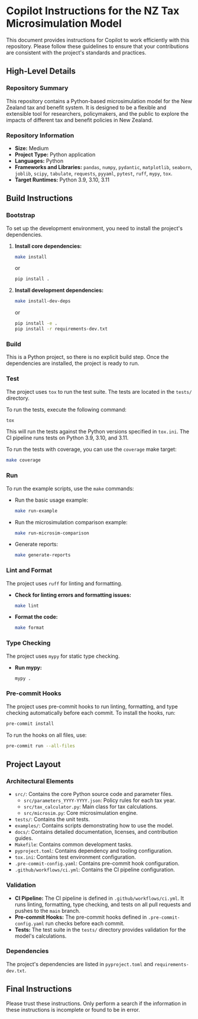# Copilot Instructions for the NZ Tax Microsimulation Model

This document provides instructions for Copilot to work efficiently with this repository. Please follow these guidelines to ensure that your contributions are consistent with the project's standards and practices.

## High-Level Details

### Repository Summary

This repository contains a Python-based microsimulation model for the New Zealand tax and benefit system. It is designed to be a flexible and extensible tool for researchers, policymakers, and the public to explore the impacts of different tax and benefit policies in New Zealand.

### Repository Information

- **Size:** Medium
- **Project Type:** Python application
- **Languages:** Python
- **Frameworks and Libraries:** `pandas`, `numpy`, `pydantic`, `matplotlib`, `seaborn`, `joblib`, `scipy`, `tabulate`, `requests`, `pyyaml`, `pytest`, `ruff`, `mypy`, `tox`.
- **Target Runtimes:** Python 3.9, 3.10, 3.11

## Build Instructions

### Bootstrap

To set up the development environment, you need to install the project's dependencies.

1.  **Install core dependencies:**
    ```bash
    make install
    ```
    or
    ```bash
    pip install .
    ```

2.  **Install development dependencies:**
    ```bash
    make install-dev-deps
    ```
    or
    ```bash
    pip install -e .
    pip install -r requirements-dev.txt
    ```

### Build

This is a Python project, so there is no explicit build step. Once the dependencies are installed, the project is ready to run.

### Test

The project uses `tox` to run the test suite. The tests are located in the `tests/` directory.

To run the tests, execute the following command:

```bash
tox
```

This will run the tests against the Python versions specified in `tox.ini`. The CI pipeline runs tests on Python 3.9, 3.10, and 3.11.

To run the tests with coverage, you can use the `coverage` make target:

```bash
make coverage
```

### Run

To run the example scripts, use the `make` commands:

-   Run the basic usage example:
    ```bash
    make run-example
    ```
-   Run the microsimulation comparison example:
    ```bash
    make run-microsim-comparison
    ```
-   Generate reports:
    ```bash
    make generate-reports
    ```

### Lint and Format

The project uses `ruff` for linting and formatting.

-   **Check for linting errors and formatting issues:**
    ```bash
    make lint
    ```
-   **Format the code:**
    ```bash
    make format
    ```

### Type Checking

The project uses `mypy` for static type checking.

-   **Run mypy:**
    ```bash
    mypy .
    ```

### Pre-commit Hooks

The project uses pre-commit hooks to run linting, formatting, and type checking automatically before each commit. To install the hooks, run:

```bash
pre-commit install
```

To run the hooks on all files, use:

```bash
pre-commit run --all-files
```

## Project Layout

### Architectural Elements

-   `src/`: Contains the core Python source code and parameter files.
    -   `src/parameters_YYYY-YYYY.json`: Policy rules for each tax year.
    -   `src/tax_calculator.py`: Main class for tax calculations.
    -   `src/microsim.py`: Core microsimulation engine.
-   `tests/`: Contains the unit tests.
-   `examples/`: Contains scripts demonstrating how to use the model.
-   `docs/`: Contains detailed documentation, licenses, and contribution guides.
-   `Makefile`: Contains common development tasks.
-   `pyproject.toml`: Contains dependency and tooling configuration.
-   `tox.ini`: Contains test environment configuration.
-   `.pre-commit-config.yaml`: Contains pre-commit hook configuration.
-   `.github/workflows/ci.yml`: Contains the CI pipeline configuration.

### Validation

-   **CI Pipeline:** The CI pipeline is defined in `.github/workflows/ci.yml`. It runs linting, formatting, type checking, and tests on all pull requests and pushes to the `main` branch.
-   **Pre-commit Hooks:** The pre-commit hooks defined in `.pre-commit-config.yaml` run checks before each commit.
-   **Tests:** The test suite in the `tests/` directory provides validation for the model's calculations.

### Dependencies

The project's dependencies are listed in `pyproject.toml` and `requirements-dev.txt`.

## Final Instructions

Please trust these instructions. Only perform a search if the information in these instructions is incomplete or found to be in error.